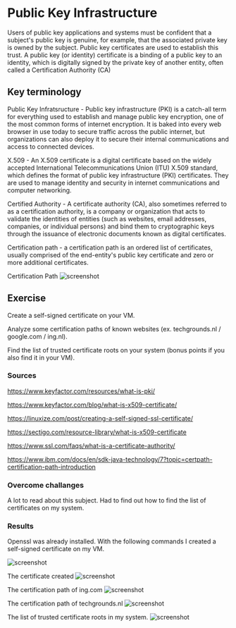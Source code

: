 # Public Key Infrastructure

Users of public key applications and systems must be confident that a subject's public key is genuine, for example, that the associated private key is owned by the subject. Public key certificates are used to establish this trust. A public key (or identity) certificate is a binding of a public key to an identity, which is digitally signed by the private key of another entity, often called a Certification Authority (CA)

## Key terminology

Public Key Infratsructure - Public key infrastructure (PKI) is a catch-all term for everything used to establish and manage public key encryption, one of the most common forms of internet encryption. It is baked into every web browser in use today to secure traffic across the public internet, but organizations can also deploy it to secure their internal communications and access to connected devices.

X.509 - An X.509 certificate is a digital certificate based on the widely accepted International Telecommunications Union (ITU) X.509 standard, which defines the format of public key infrastructure (PKI) certificates. They are used to manage identity and security in internet communications and computer networking.

Certified Authority - A certificate authority (CA), also sometimes referred to as a certification authority, is a company or organization that acts to validate the identities of entities (such as websites, email addresses, companies, or individual persons) and bind them to cryptographic keys through the issuance of electronic documents known as digital certificates. 

Certification path - a certification path is an ordered list of certificates, usually comprised of the end-entity's public key certificate and zero or more additional certificates.

Certification Path
![screenshot](../00_includes/sec3/sec61.png)

## Exercise

Create a self-signed certificate on your VM.

Analyze some certification paths of known websites (ex. techgrounds.nl / google.com / ing.nl).

Find the list of trusted certificate roots on your system (bonus points if you also find it in your VM).


### Sources

https://www.keyfactor.com/resources/what-is-pki/

https://www.keyfactor.com/blog/what-is-x509-certificate/

https://linuxize.com/post/creating-a-self-signed-ssl-certificate/

https://sectigo.com/resource-library/what-is-x509-certificate


https://www.ssl.com/faqs/what-is-a-certificate-authority/

https://www.ibm.com/docs/en/sdk-java-technology/7?topic=certpath-certification-path-introduction

### Overcome challanges

A lot to read about this subject. Had to find out how to find the list of certificates on my system.

### Results

Openssl was already installed. With the following commands I created  a self-signed certificate on my VM. 

![screenshot](../00_includes/sec3/sec6.png)

The certificate created
![screenshot](../00_includes/sec3/sec66.png)

The certification path of ing.com
![screenshot](../00_includes/sec3/sec666.png)

The certification path of techgrounds.nl
![screenshot](../00_includes/sec3/SEC6666.png)


The list of trusted certificate roots in my system.
![screenshot](../00_includes/sec3/SEC66666.png)